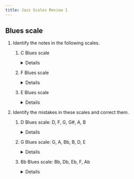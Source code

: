 ```yaml
---
title: Jazz Scales Review 1
---
```


## Blues scale

1. Identify the notes in the following scales.

	1. C Blues scale
	
	    <details>C, Eb, F, F#, G, Bb</details>
	
	1. F Blues scale
	
	    <details>F, Ab, Bb, B, C, Eb</details>
	
	1. E Blues scale
	
	    <details>E, G, A, A#, B, D</details>
		
2. Identify the mistakes in these scales and correct them.
	
	1. D Blues scale: D, F, G, G#, A, B
	
		<details><strike>B</strike>. C</details>

	1. G Blues scale: G, A, Bb, B, D, E

		<details>This is the major blues scale. The minor blues is G, Bb, C, D, F</details>
	
	1. Bb Blues scale: Bb, Db, Eb, F, Ab
    
    	<details>This is just the minor pentatonic. The Blues scale needs a #4: E.</details>
    	
    	